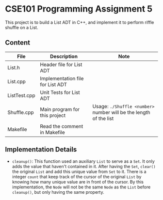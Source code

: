 # CSE101 Programming Assignment 5
This project is to build a List ADT in C++, and implement it to perform riffle shuffle on a List.

## Content
| File | Description | Note |
| ----------- | ----------- | ----------- |
| List.h | Header file for List ADT | | 
| List.cpp | Implementation file for List ADT | |
| ListTest.cpp | Unit Tests for List ADT | |
| Shuffle.cpp    | Main program for this project | Usage: `./Shuffle <number>` number will be the length of the list|
| Makefile   | Read the comment in Makefile | |


## Implementation Details
- `cleanup()`: This function used an auxiliary `List` to serve as a `Set`. It only adds the value that haven't contained in it. After having the `Set`, `clear()` the original `List` and add this unique value from `Set` to it. There is a integer `count` that keep track of the cursor of the original `List` by knowing how many unique value are in front of the cursor. By this implementation, the `Node` will not be the same `Node` as the `List` before `cleanup()`, but only having the same property.
